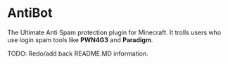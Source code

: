 AntiBot
==========

The Ultimate Anti Spam protection plugin for Minecraft.  It trolls users who use login spam tools like **PWN4G3** and **Paradigm**.

TODO: Redo/add back README.MD information.
